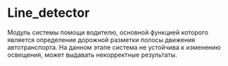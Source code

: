 # Line_detector

Модуль системы помощи водителю, основной функцией которого является определение дорожной разметки полосы движения автотранспорта. 
На данном этапе система не устойчива к изменению освещения, может выдавать некорректные результаты.
